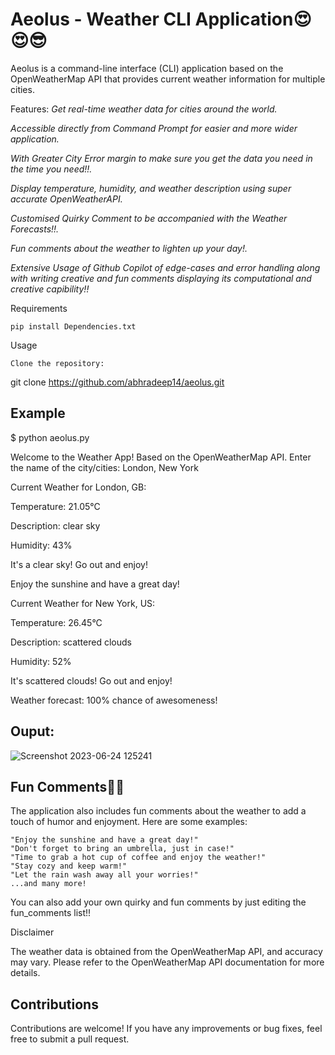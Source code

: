 # Aeolus - Weather CLI Application😍😍😎

Aeolus is a command-line interface (CLI) application based on the OpenWeatherMap API that provides current weather information for multiple cities.

Features:
 *Get real-time weather data for cities around the world.*
 
 *Accessible directly from Command Prompt for easier and more wider application.* 
 
 *With Greater City Error margin to make sure you get the data you need in the time you need!!.*
 
 *Display temperature, humidity, and weather description using super accurate OpenWeatherAPI.*
 
 *Customised Quirky Comment to be accompanied with the Weather Forecasts!!.*
 
 *Fun comments about the weather to lighten up your day!.*

 
 *Extensive Usage of Github Copilot of edge-cases and error handling along with writing creative and fun comments displaying its computational and creative capibility!!*

Requirements

    pip install Dependencies.txt

Usage

    Clone the repository:
git clone https://github.com/abhradeep14/aeolus.git

## Example

$ python aeolus.py

Welcome to the Weather App! Based on the OpenWeatherMap API.
Enter the name of the city/cities: London, New York


Current Weather for London, GB:


Temperature: 21.05°C


Description: clear sky


Humidity: 43%


It's a clear sky! Go out and enjoy!


Enjoy the sunshine and have a great day!


Current Weather for New York, US:


Temperature: 26.45°C


Description: scattered clouds


Humidity: 52%


It's scattered clouds! Go out and enjoy!


Weather forecast: 100% chance of awesomeness!


## Ouput:

![Screenshot 2023-06-24 125241](https://github.com/Fastest-Coder-First/Aeolus-The-Weather-Forecaster/assets/77497523/f51ef83f-71bd-4b1f-9d06-2a960280c6ca)



## Fun Comments🤭🤭

The application also includes fun comments about the weather to add a touch of humor and enjoyment. Here are some examples:

    "Enjoy the sunshine and have a great day!"
    "Don't forget to bring an umbrella, just in case!"
    "Time to grab a hot cup of coffee and enjoy the weather!"
    "Stay cozy and keep warm!"
    "Let the rain wash away all your worries!"
    ...and many more!

  You can also add your own quirky and fun comments by just editing the fun_comments list!!

Disclaimer

The weather data is obtained from the OpenWeatherMap API, and accuracy may vary. Please refer to the OpenWeatherMap API documentation for more details.

## Contributions

 Contributions are welcome! If you have any improvements or bug fixes, feel free to submit a pull request. 




